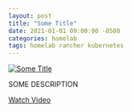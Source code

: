 ```yaml
---
layout: post
title: "Some Title"
date: 2021-01-01 09:00:00 -0500
categories: homelab
tags: homelab rancher kubernetes
---
```


[![Some Title](https://img.youtube.com/vi/BBBBBBBBBBBB/0.jpg)](https://www.youtube.com/watch?v=BBBBBBBBBBBB "Some Title")

SOME DESCRIPTION

[Watch Video](https://www.youtube.com/watch?v=BBBBBBBBBBBB)